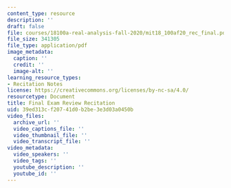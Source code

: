 ```yaml
---
content_type: resource
description: ''
draft: false
file: courses/18100a-real-analysis-fall-2020/mit18_100af20_rec_final.pdf
file_size: 341305
file_type: application/pdf
image_metadata:
  caption: ''
  credit: ''
  image-alt: ''
learning_resource_types:
- Recitation Notes
license: https://creativecommons.org/licenses/by-nc-sa/4.0/
resourcetype: Document
title: Final Exam Review Recitation
uid: 39ed313c-f207-41d0-b2be-3e3d03a0450b
video_files:
  archive_url: ''
  video_captions_file: ''
  video_thumbnail_file: ''
  video_transcript_file: ''
video_metadata:
  video_speakers: ''
  video_tags: ''
  youtube_description: ''
  youtube_id: ''
---
```

